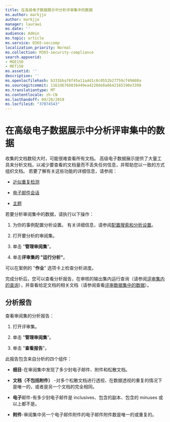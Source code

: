 ```yaml
---
title: 在高级电子数据展示中分析评审集中的数据
ms.author: markjjo
author: markjjo
manager: laurawi
ms.date: ''
audience: Admin
ms.topic: article
ms.service: O365-seccomp
localization_priority: Normal
ms.collection: M365-security-compliance
search.appverid:
- MOE150
- MET150
ms.assetid: ''
description: ''
ms.openlocfilehash: b331bba76f45a11a4d1c8c0552b27759cf49608a
ms.sourcegitcommit: 1162d676b036449ea4220de8a6642165190e3398
ms.translationtype: MT
ms.contentlocale: zh-CN
ms.lasthandoff: 09/20/2019
ms.locfileid: "37074543"
---
```

# <a name="analyze-data-in-a-review-set-in-advanced-ediscovery"></a>在高级电子数据展示中分析评审集中的数据

收集的文档数较大时，可能很难查看所有文档。 高级电子数据展示提供了大量工具来分析文档，以减少要查看的文档量而不丢失任何信息，并帮助您以一致的方式组织文档。 若要了解有关这些功能的详细信息，请参阅：

- [近似重复检测](near-duplicates.md)

- [电子邮件会话](email-threading.md)

- [主题](themes.md)

若要分析审阅集中的数据，请执行以下操作：

1. 为你的事例配置分析设置。 有关详细信息，请参阅[配置搜索和分析设置](configure-search-analytics-settings.md)。

2. 打开要分析的审阅集。

3. 单击 "**管理审阅集**"。

4. 单击**评审集的 "运行分析"**。

可以在案例的 "**作业**" 选项卡上检查分析进度。

 完成分析后，您可以查看分析报告，在审核的输出集内运行查询（请参阅[评审集内的查询](review-set-search.md)），并查看给定文档的相关文档（请参阅查看[评审数据集中的数据](reviewing-data-in-review-set.md)）。

## <a name="analytics-report"></a>分析报告

查看审阅集的分析报告：

1. 打开评审集。

2. 单击 "**管理审阅集**"。

3. 单击 "**查看报告**"。

此报告包含来自分析的四个组件：

- **细目**-在审阅集中发现了多少封电子邮件、附件和松散文档。

- **文档（不包括附件）** -对多个松散文档进行透视、在数据透视的重复的情况下是唯一的，或者是另一个文档的完全相同。

- **电子**邮件-有多少封电子邮件是 inclusives、包含的副本、包含的 minuses 或以上都不是。

- **附件**-审阅集中另一个电子邮件附件的电子邮件附件数是唯一的或重复的。